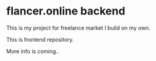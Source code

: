 # flancer.online backend

This is my project for freelance market I build on my own.

This is frontend repository.

More info is coming..
